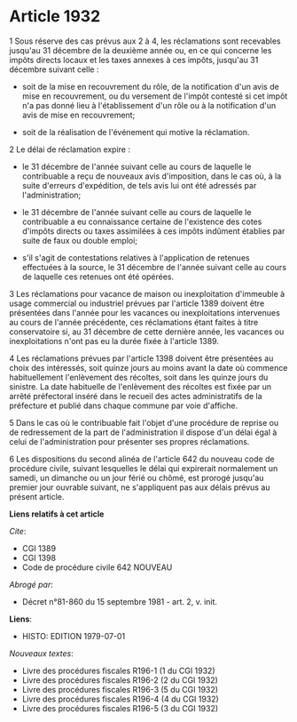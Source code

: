 # Article 1932

1  Sous réserve des cas prévus aux 2 à 4, les réclamations sont recevables jusqu'au 31 décembre de la deuxième année ou, en
ce qui concerne les impôts directs locaux et les taxes annexes à ces impôts, jusqu'au 31 décembre suivant celle :

- soit de la mise en recouvrement du rôle, de la notification d'un avis de mise en recouvrement, ou du versement de l'impôt
contesté si cet impôt n'a pas donné lieu à l'établissement d'un rôle ou à la notification d'un avis de mise en recouvrement;

- soit de la réalisation de l'événement qui motive la réclamation.

2  Le délai de réclamation expire :

- le 31 décembre de l'année suivant celle au cours de laquelle le contribuable a reçu de nouveaux avis d'imposition, dans le
cas où, à la suite d'erreurs d'expédition, de tels avis lui ont été adressés par l'administration;

- le 31 décembre de l'année suivant celle au cours de laquelle le contribuable a eu connaissance certaine de l'existence des
cotes d'impôts directs ou taxes assimilées à ces impôts indûment établies par suite de faux ou double emploi;

- s'il s'agit de contestations relatives à l'application de retenues effectuées à la source, le 31 décembre de l'année
suivant celle au cours de laquelle ces retenues ont été opérées.

3  Les réclamations pour vacance de maison ou inexploitation d'immeuble à usage commercial ou industriel prévues par
l'article 1389 doivent être présentées dans l'année pour les vacances ou inexploitations intervenues au cours de l'année
précédente, ces réclamations étant faites à titre conservatoire si, au 31 décembre de cette dernière année, les vacances ou
inexploitations n'ont pas eu la durée fixée à l'article 1389.

4  Les réclamations prévues par l'article 1398 doivent être présentées au choix des intéressés, soit quinze jours au moins
avant la date où commence habituellement l'enlèvement des récoltes, soit dans les quinze jours du sinistre. La date
habituelle de l'enlèvement des récoltes est fixée par un arrêté préfectoral inséré dans le recueil des actes administratifs
de la préfecture et publié dans chaque commune par voie d'affiche.

5  Dans le cas où le contribuable fait l'objet d'une procédure de reprise ou de redressement de la part de l'administration
il dispose d'un délai égal à celui de l'administration pour présenter ses propres réclamations.

6  Les dispositions du second alinéa de l'article 642 du nouveau code de procédure civile, suivant lesquelles le délai qui
expirerait normalement un samedi, un dimanche ou un jour férié ou chômé, est prorogé jusqu'au premier jour ouvrable suivant,
ne s'appliquent pas aux délais prévus au présent article.

**Liens relatifs à cet article**

_Cite_:

  - CGI 1389
  - CGI 1398
  - Code de procédure civile 642 NOUVEAU

_Abrogé par_:

  - Décret n°81-860 du 15 septembre 1981 - art. 2, v. init.

**Liens**:

  - HISTO: EDITION 1979-07-01

_Nouveaux textes_:

  - Livre des procédures fiscales R196-1 (1 du CGI 1932)
  - Livre des procédures fiscales R196-2 (2 du CGI 1932)
  - Livre des procédures fiscales R196-3 (5 du CGI 1932)
  - Livre des procédures fiscales R196-4 (4 du CGI 1932)
  - Livre des procédures fiscales R196-5 (3 du CGI 1932)
